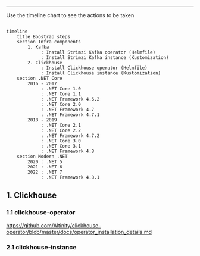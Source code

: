 ---

Use the timeline chart to see the actions to be taken 

```mermaid

timeline
    title Boostrap steps
    section Infra components
        1. Kafka
             : Install Strimzi Kafka operator (Helmfile)
             : Install Strimzi Kafka instance (Kustomization)
        2. Clickhouse
             : Install Clickhouse operator (Helmfile)
             : Install Clickhouse instance (Kustomization)
    section .NET Core
        2016 - 2017 
             : .NET Core 1.0
             : .NET Core 1.1
             : .NET Framework 4.6.2
             : .NET Core 2.0
             : .NET Framework 4.7
             : .NET Framework 4.7.1
        2018 - 2019 
             : .NET Core 2.1
             : .NET Core 2.2
             : .NET Framework 4.7.2             
             : .NET Core 3.0
             : .NET Core 3.1
             : .NET Framework 4.8
    section Modern .NET
        2020 : .NET 5
        2021 : .NET 6
        2022 : .NET 7
             : .NET Framework 4.8.1
```

## 1. Clickhouse


### 1.1 clickhouse-operator


https://github.com/Altinity/clickhouse-operator/blob/master/docs/operator_installation_details.md



### 2.1  clickhouse-instance